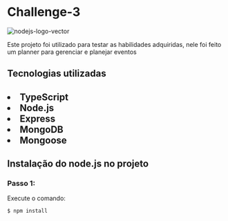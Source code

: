 # Challenge-3
![nodejs-logo-vector](https://user-images.githubusercontent.com/83310782/218368308-9a7acfc7-f581-4db5-8fc5-9317659ef0bf.svg)
<p>Este projeto foi utilizado para testar as habilidades adquiridas, nele foi feito um planner para gerenciar e planejar eventos</p>
<h2>Tecnologias utilizadas<h2>
  <li>TypeScript</li>
  <li>Node.js</li>
  <li>Express</li>
  <li>MongoDB</li>
  <li>Mongoose</li>
<h2>Instalação do node.js no projeto</h2>
<h3>Passo 1:</h3>
<p>Execute o comando:</p>
    
    $ npm install
